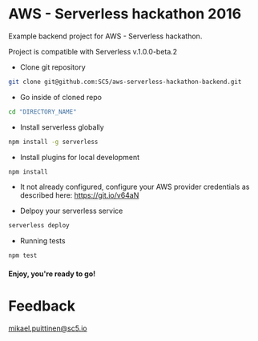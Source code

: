 # AWS - Serverless hackathon 2016

Example backend project for AWS - Serverless hackathon.

Project is compatible with Serverless v.1.0.0-beta.2

* Clone git repository
```bash
git clone git@github.com:SC5/aws-serverless-hackathon-backend.git
```

* Go inside of cloned repo
```bash
cd "DIRECTORY_NAME"
```

* Install serverless globally
```bash
npm install -g serverless
```

* Install plugins for local development
```bash
npm install
```

* It not already configured, configure your AWS provider credentials as described here: https://git.io/v64aN

* Delpoy your serverless service
```bash
serverless deploy
```

* Running tests
```bash
npm test
```

#### Enjoy, you're ready to go!

# Feedback
mikael.puittinen@sc5.io
